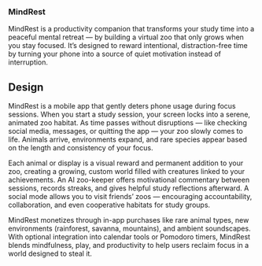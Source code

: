 ### MindRest  
MindRest is a productivity companion that transforms your study time into a peaceful mental retreat — by building a virtual zoo that only grows when you stay focused. It’s designed to reward intentional, distraction-free time by turning your phone into a source of quiet motivation instead of interruption.

## Design  
MindRest is a mobile app that gently deters phone usage during focus sessions. When you start a study session, your screen locks into a serene, animated zoo habitat. As time passes without disruptions — like checking social media, messages, or quitting the app — your zoo slowly comes to life. Animals arrive, environments expand, and rare species appear based on the length and consistency of your focus.

Each animal or display is a visual reward and permanent addition to your zoo, creating a growing, custom world filled with creatures linked to your achievements. An AI zoo-keeper offers motivational commentary between sessions, records streaks, and gives helpful study reflections afterward. A social mode allows you to visit friends’ zoos — encouraging accountability, collaboration, and even cooperative habitats for study groups.

MindRest monetizes through in-app purchases like rare animal types, new environments (rainforest, savanna, mountains), and ambient soundscapes. With optional integration into calendar tools or Pomodoro timers, MindRest blends mindfulness, play, and productivity to help users reclaim focus in a world designed to steal it.
